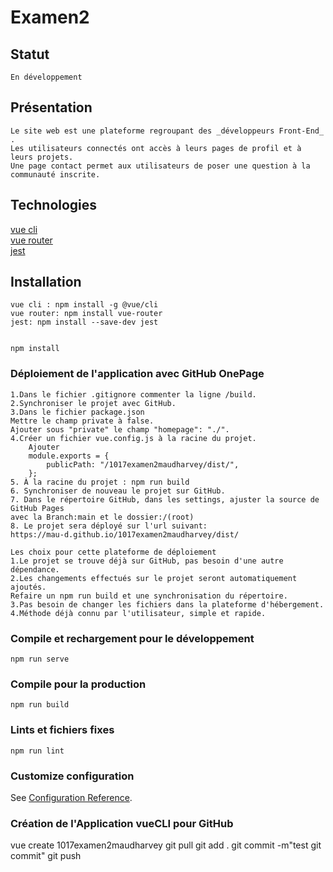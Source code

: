 # Examen2

## Statut

```
En développement
```

## Présentation

```
Le site web est une plateforme regroupant des _développeurs Front-End_ .
Les utilisateurs connectés ont accès à leurs pages de profil et à leurs projets.
Une page contact permet aux utilisateurs de poser une question à la communauté inscrite.
```

## Technologies

[vue cli](https://cli.vuejs.org/guide/installation.html)  
[vue router](https://router.vuejs.org/installation.html)  
[jest](https://jestjs.io/docs/en/getting-started.html)

## Installation

```
vue cli : npm install -g @vue/cli
vue router: npm install vue-router
jest: npm install --save-dev jest


npm install
```

### Déploiement de l'application avec GitHub OnePage

```
1.Dans le fichier .gitignore commenter la ligne /build.
2.Synchroniser le projet avec GitHub.
3.Dans le fichier package.json
Mettre le champ private à false.
Ajouter sous "private" le champ "homepage": "./".
4.Créer un fichier vue.config.js à la racine du projet.
    Ajouter
    module.exports = {
        publicPath: "/1017examen2maudharvey/dist/",
    };
5. À la racine du projet : npm run build
6. Synchroniser de nouveau le projet sur GitHub.
7. Dans le répertoire GitHub, dans les settings, ajuster la source de GitHub Pages
avec la Branch:main et le dossier:/(root)
8. Le projet sera déployé sur l'url suivant:
https://mau-d.github.io/1017examen2maudharvey/dist/

Les choix pour cette plateforme de déploiement
1.Le projet se trouve déjà sur GitHub, pas besoin d'une autre dépendance.
2.Les changements effectués sur le projet seront automatiquement ajoutés.
Refaire un npm run build et une synchronisation du répertoire.
3.Pas besoin de changer les fichiers dans la plateforme d'hébergement.
4.Méthode déjà connu par l'utilisateur, simple et rapide.
```

### Compile et rechargement pour le développement

```
npm run serve
```

### Compile pour la production

```
npm run build
```

### Lints et fichiers fixes

```
npm run lint
```

### Customize configuration

See [Configuration Reference](https://cli.vuejs.org/config/).

### Création de l'Application vueCLI pour GitHub

vue create 1017examen2maudharvey
git pull
git add .
git commit -m"test git commit"
git push
